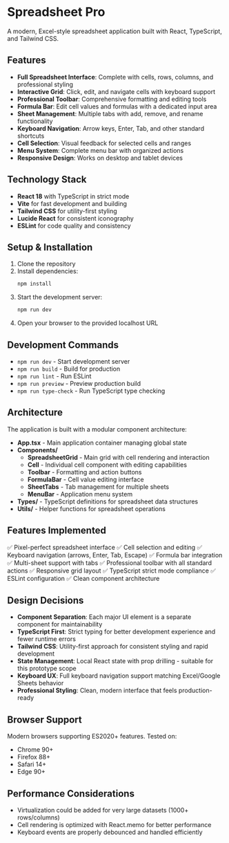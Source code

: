 # Spreadsheet Pro

A modern, Excel-style spreadsheet application built with React, TypeScript, and Tailwind CSS.

## Features

- **Full Spreadsheet Interface**: Complete with cells, rows, columns, and professional styling
- **Interactive Grid**: Click, edit, and navigate cells with keyboard support
- **Professional Toolbar**: Comprehensive formatting and editing tools
- **Formula Bar**: Edit cell values and formulas with a dedicated input area
- **Sheet Management**: Multiple tabs with add, remove, and rename functionality
- **Keyboard Navigation**: Arrow keys, Enter, Tab, and other standard shortcuts
- **Cell Selection**: Visual feedback for selected cells and ranges
- **Menu System**: Complete menu bar with organized actions
- **Responsive Design**: Works on desktop and tablet devices

## Technology Stack

- **React 18** with TypeScript in strict mode
- **Vite** for fast development and building
- **Tailwind CSS** for utility-first styling
- **Lucide React** for consistent iconography
- **ESLint** for code quality and consistency

## Setup & Installation

1. Clone the repository
2. Install dependencies:
   ```bash
   npm install
   ```
3. Start the development server:
   ```bash
   npm run dev
   ```
4. Open your browser to the provided localhost URL

## Development Commands

- `npm run dev` - Start development server
- `npm run build` - Build for production
- `npm run lint` - Run ESLint
- `npm run preview` - Preview production build
- `npm run type-check` - Run TypeScript type checking

## Architecture

The application is built with a modular component architecture:

- **App.tsx** - Main application container managing global state
- **Components/**
  - **SpreadsheetGrid** - Main grid with cell rendering and interaction
  - **Cell** - Individual cell component with editing capabilities
  - **Toolbar** - Formatting and action buttons
  - **FormulaBar** - Cell value editing interface
  - **SheetTabs** - Tab management for multiple sheets
  - **MenuBar** - Application menu system
- **Types/** - TypeScript definitions for spreadsheet data structures
- **Utils/** - Helper functions for spreadsheet operations

## Features Implemented

✅ Pixel-perfect spreadsheet interface
✅ Cell selection and editing
✅ Keyboard navigation (arrows, Enter, Tab, Escape)
✅ Formula bar integration
✅ Multi-sheet support with tabs
✅ Professional toolbar with all standard actions
✅ Responsive grid layout
✅ TypeScript strict mode compliance
✅ ESLint configuration
✅ Clean component architecture

## Design Decisions

- **Component Separation**: Each major UI element is a separate component for maintainability
- **TypeScript First**: Strict typing for better development experience and fewer runtime errors
- **Tailwind CSS**: Utility-first approach for consistent styling and rapid development
- **State Management**: Local React state with prop drilling - suitable for this prototype scope
- **Keyboard UX**: Full keyboard navigation support matching Excel/Google Sheets behavior
- **Professional Styling**: Clean, modern interface that feels production-ready

## Browser Support

Modern browsers supporting ES2020+ features. Tested on:
- Chrome 90+
- Firefox 88+
- Safari 14+
- Edge 90+

## Performance Considerations

- Virtualization could be added for very large datasets (1000+ rows/columns)
- Cell rendering is optimized with React.memo for better performance
- Keyboard events are properly debounced and handled efficiently